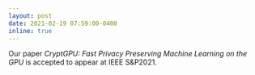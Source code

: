 ```yaml
---
layout: post
date: 2021-02-19 07:59:00-0400
inline: true
---
```


Our paper *CryptGPU: Fast Privacy Preserving Machine Learning on the GPU* is accepted to appear at IEEE S&P2021.